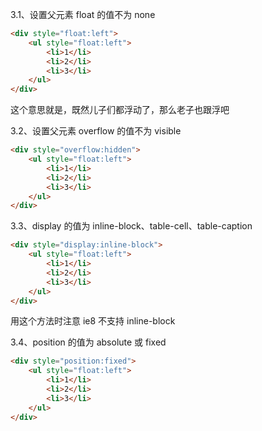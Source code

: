 3.1、设置父元素 float 的值不为 none

```HTML
<div style="float:left">
    <ul style="float:left">
        <li>1</li>
        <li>2</li>
        <li>3</li>
    </ul>
</div>
```

这个意思就是，既然儿子们都浮动了，那么老子也跟浮吧

3.2、设置父元素 overflow 的值不为 visible

```HTML
<div style="overflow:hidden">
    <ul style="float:left">
        <li>1</li>
        <li>2</li>
        <li>3</li>
    </ul>
</div>
```

3.3、display 的值为 inline-block、table-cell、table-caption

```HTML
<div style="display:inline-block">
    <ul style="float:left">
        <li>1</li>
        <li>2</li>
        <li>3</li>
    </ul>
</div>
```

用这个方法时注意 ie8 不支持 inline-block

3.4、position 的值为 absolute 或 fixed

```HTML
<div style="position:fixed">
    <ul style="float:left">
        <li>1</li>
        <li>2</li>
        <li>3</li>
    </ul>
</div>
```
